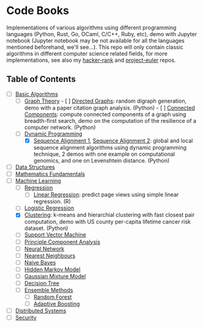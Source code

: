 # Code Books
Implementations of various algorithms using different programming languages (Python, Rust, Go, OCaml, C/C++, Ruby, etc), demo with Jupyter notebook (Jupyter notebook may be not available for all the languages mentioned beforehand, we'll see...). This repo will only contain classic algorithms in different computer science related fields, for more implementations, see also my [hacker-rank](https://github.com/xuedong/hacker-rank) and [project-euler](https://github.com/xuedong/project-euler) repos.

## Table of Contents

- [ ] [Basic Algorithms](https://github.com/xuedong/codebooks/tree/master/algorithms)
	- [ ] [Graph Theory](https://github.com/xuedong/codebooks/tree/master/algorithms/graph)
        	- [ ] [Directed Graphs](https://github.com/xuedong/codebooks/blob/master/algorithms/graph/digraph/digraph.ipynb): random digraph generation, demo with a paper citation graph analysis. (Python)
        	- [ ] [Connected Components](https://github.com/xuedong/codebooks/blob/master/algorithms/graph/connected_components/resilience.ipynb): compute connected components of a graph using breadth-first search, demo on the computation of the resilience of a computer network. (Python)
    - [ ] [Dynamic Programming](https://github.com/xuedong/codebooks/tree/master/algorithms/dynamic_programming)
        - [x] [Sequence Alignment 1](https://github.com/xuedong/codebooks/blob/master/algorithms/dynamic_programming/sequence_alignment/genomics.ipynb), [Sequence Alignment 2](https://github.com/xuedong/codebooks/blob/master/algorithms/dynamic_programming/sequence_alignment/spelling_check.ipynb): global and local sequence alignment algorithms using dynamic programming technique, 2 demos with one example on computational genomics, and one on Levenshtein distance. (Python)
- [ ] [Data Structures](https://github.com/xuedong/codebooks/tree/master/data_structures)
- [ ] [Mathematics Fundamentals](https://github.com/xuedong/codebooks/tree/master/maths)
- [ ] [Machine Learning](https://github.com/xuedong/codebooks/tree/master/machine_learning)
    - [ ] [Regression](https://github.com/xuedong/codebooks/blob/master/machine_learning/regression)
    	- [ ] [Linear Regression](https://github.com/xuedong/codebooks/blob/master/machine_learning/regression/linear_regression/web_traffic.ipynb): predict page views using simple linear regression. (R)
	- [ ] [Logistic Regression]()
	- [x] [Clustering](https://github.com/xuedong/codebooks/blob/master/machine_learning/clustering/clustering.ipynb): k-means and hierarchial clustering with fast closest pair computation, demo with US county per-capita lifetime cancer risk dataset. (Python)
    - [ ] [Support Vector Machine](https://github.com/xuedong/codebooks/blob/master/machine_learning/svm/comparison.ipynb)
    - [ ] [Principle Component Analysis](https://github.com/xuedong/codebooks/blob/master/machine_learning/pca/market.ipynb)
    - [ ] [Neural Network](https://github.com/xuedong/codebooks/blob/master/machine_learning/mlp/mlp.ipynb)
    - [ ] [Nearest Neighbours](https://github.com/xuedong/codebooks/blob/master/machine_learning/knn/recommendation.ipynb)
    - [ ] [Naive Bayes](https://github.com/xuedong/codebooks/blob/master/machine_learning/bayes/spam.ipynb)
    - [ ] [Hidden Markov Model](https://github.com/xuedong/codebooks/blob/master/machine_learning/hmm/hmm.ipynb)
    - [ ] [Gaussian Mixture Model](https://github.com/xuedong/codebooks/blob/master/machine_learning/gmm/gmm.ipynb)
    - [ ] [Decision Tree](https://github.com/xuedong/codebooks/blob/master/machine_learning/decision_tree/decision_tree.ipynb)
    - [ ] [Ensemble Methods](https://github.com/xuedong/codebooks/blob/master/machine_learning/ensemble)
        - [ ] [Random Forest](https://github.com/xuedong/codebooks/blob/master/machine_learning/ensemble/random_forest/random_forest.ipynb)
        - [ ] [Adaptive Boosting](https://github.com/xuedong/codebooks/blob/master/machine_learning/ensemble/adaboost/adaboost.ipynb)
- [ ] [Distributed Systems](https://github.com/xuedong/codebooks/tree/master/distributed_computing)
- [ ] [Security](https://github.com/xuedong/codebooks/tree/master/security)
